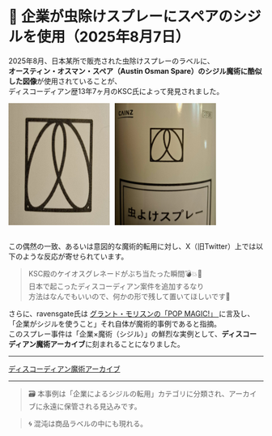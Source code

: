 # 🐜 企業が虫除けスプレーにスペアのシジルを使用（2025年8月7日）

2025年8月、日本某所で販売された虫除けスプレーのラベルに、  
**オースティン・オスマン・スペア（Austin Osman Spare）のシジル魔術に酷似した図像**が使用されていることが、  
ディスコーディアン歴13年7ヶ月のKSC氏によって発見されました。

<div style="display: flex; gap: 10px;">
 <img src="spray1.jpeg" width="200">  
 <img src="spray2.jpeg" width="200">
</div>
<br>

この偶然の一致、あるいは意図的な魔術的転用に対し、X（旧Twitter）上では以下のような反応が寄せられています。

> KSC殿のケイオスグレネードがぶち当たった瞬間💣💥🤣  
> 日本で起こったディスコーディアン案件を追加するなり  
> 方法はなんでもいいので、何かの形で残して置いてほしいです🌠

さらに、ravensgate氏は [グラント・モリスンの「POP MAGIC!」
](https://github.com/ravensgate-tux/pop_magic_annotation/blob/main/README.md)
に言及し、「企業がシジルを使うこと」それ自体が魔術的事例であると指摘。  
このスプレー事件は「企業×魔術（シジル）」の鮮烈な実例として、**ディスコーディアン魔術アーカイブ**に刻まれることになりました。

---

[ディスコーディアン魔術アーカイブ](https://github.com/ravensgate-tux/Discordianism_ksc/blob/main/README.md)

---

> 🗃 本事例は「企業によるシジルの転用」カテゴリに分類され、アーカイブに永遠に保管される見込みです。

> 🌀 混沌は商品ラベルの中にも現れる。

